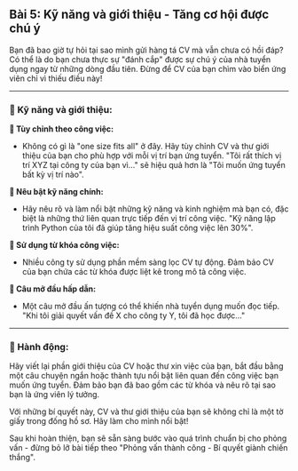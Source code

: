 ## Bài 5: Kỹ năng và giới thiệu - Tăng cơ hội được chú ý

Bạn đã bao giờ tự hỏi tại sao mình gửi hàng tá CV mà vẫn chưa có hồi đáp? Có thể là do bạn chưa thực sự "đánh cắp" được sự chú ý của nhà tuyển dụng ngay từ những dòng đầu tiên. Đừng để CV của bạn chìm vào biển ứng viên chỉ vì thiếu điều này!

---

### 📌 Kỹ năng và giới thiệu:

**🔹 Tùy chỉnh theo công việc:**
- Không có gì là "one size fits all" ở đây. Hãy tùy chỉnh CV và thư giới thiệu của bạn cho phù hợp với mỗi vị trí bạn ứng tuyển. "Tôi rất thích vị trí XYZ tại công ty của bạn vì..." sẽ hiệu quả hơn là "Tôi muốn ứng tuyển bất kỳ vị trí nào".

**🔹 Nêu bật kỹ năng chính:**
- Hãy nêu rõ và làm nổi bật những kỹ năng và kinh nghiệm mà bạn có, đặc biệt là những thứ liên quan trực tiếp đến vị trí công việc. "Kỹ năng lập trình Python của tôi đã giúp tăng hiệu suất công việc lên 30%".

**🔹 Sử dụng từ khóa công việc:**
- Nhiều công ty sử dụng phần mềm sàng lọc CV tự động. Đảm bảo CV của bạn chứa các từ khóa được liệt kê trong mô tả công việc.

**🔹 Câu mở đầu hấp dẫn:**
- Một câu mở đầu ấn tượng có thể khiến nhà tuyển dụng muốn đọc tiếp. "Khi tôi giải quyết vấn đề X cho công ty Y, tôi đã học được..."

---

### 🚀 Hành động:

Hãy viết lại phần giới thiệu của CV hoặc thư xin việc của bạn, bắt đầu bằng một câu chuyện ngắn hoặc thành tựu nổi bật liên quan đến công việc bạn muốn ứng tuyển. Đảm bảo bạn đã bao gồm các từ khóa và nêu rõ tại sao bạn là ứng viên lý tưởng.

Với những bí quyết này, CV và thư giới thiệu của bạn sẽ không chỉ là một tờ giấy trong đống hồ sơ. Hãy làm cho mình nổi bật!

Sau khi hoàn thiện, bạn sẽ sẵn sàng bước vào quá trình chuẩn bị cho phỏng vấn - đừng bỏ lỡ bài tiếp theo "Phỏng vấn thành công - Bí quyết giành chiến thắng".